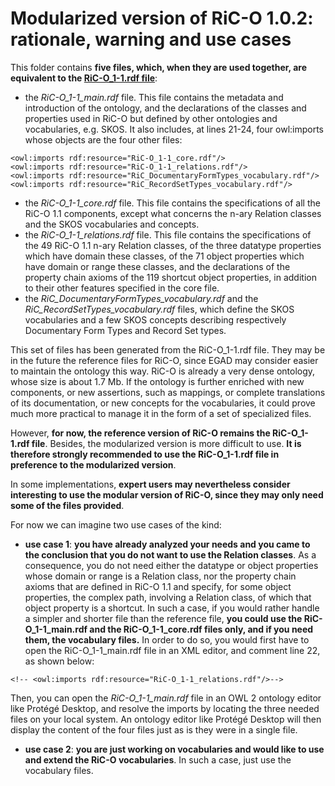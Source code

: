 # Modularized version of RiC-O 1.0.2: rationale, warning and use cases

This folder contains **five files, which, when they are used together, are equivalent to the [RiC-O_1-1.rdf file](../RiC-O_1-1.rdf)**:

- the *RiC-O_1-1_main.rdf* file. This file contains the metadata and introduction of the ontology, and the declarations of the classes and properties used in RiC-O but defined by other ontologies and vocabularies, e.g. SKOS. It also includes, at lines 21-24, four owl:imports whose objects are the four other files:
```
<owl:imports rdf:resource="RiC-O_1-1_core.rdf"/>
<owl:imports rdf:resource="RiC-O_1-1_relations.rdf"/>
<owl:imports rdf:resource="RiC_DocumentaryFormTypes_vocabulary.rdf"/>
<owl:imports rdf:resource="RiC_RecordSetTypes_vocabulary.rdf"/>
```

- the *RiC-O_1-1_core.rdf* file. This file contains the specifications of all the RiC-O 1.1 components, except what concerns the n-ary Relation classes and the SKOS vocabularies and concepts.
- the *RiC-O_1-1_relations.rdf* file. This file contains the specifications of the 49 RiC-O 1.1 n-ary Relation classes, of the three datatype properties which have domain these classes, of the 71 object properties which have domain or range these classes, and the declarations of the property chain axioms of the 119 shortcut object properties, in addition to their other features specified in the core file.
- the *RiC_DocumentaryFormTypes_vocabulary.rdf* and the *RiC_RecordSetTypes_vocabulary.rdf* files, which define the SKOS vocabularies and a few SKOS concepts describing respectively Documentary Form Types and Record Set types.


This set of files has been generated from the RiC-O_1-1.rdf file. They may be in the future the reference files for RiC-O, since EGAD may consider easier to maintain the ontology this way. RiC-O is already a very dense ontology, whose size is about 1.7 Mb. If the ontology is further enriched with new components, or new assertions, such as mappings, or complete translations of its documentation, or new concepts for the vocabularies, it could prove much more practical to manage it in the form of a set of specialized files.


However, **for now, the reference version of RiC-O remains the RiC-O_1-1.rdf file**. Besides, the modularized version is more difficult to use. **It is therefore strongly recommended to use the RiC-O_1-1.rdf file in preference to the modularized version**.

In some implementations, **expert users may nevertheless consider interesting to use the modular version of RiC-O, since they may only need some of the files provided**.

For now we can imagine two use cases of the kind:

- **use case 1**: **you have already analyzed your needs and you came to the conclusion that you do not want to use the Relation classes**. 
As a consequence, you do not need either the datatype or object properties whose domain or range is a Relation class, nor the property chain axioms that are defined in RiC-O 1.1 and specify, for some object properties, the complex path, involving a Relation class, of which that object property is a shortcut.
In such a case, if you would rather handle a simpler and shorter file than the reference file, **you could use the RiC-O_1-1_main.rdf and the RiC-O_1-1_core.rdf files only, and if you need them, the vocabulary files.** 
In order to do so, you would first have to open the RiC-O_1-1_main.rdf file in an XML editor, and comment line 22, as shown below:
```
<!-- <owl:imports rdf:resource="RiC-O_1-1_relations.rdf"/>-->
```
Then, you can open the *RiC-O_1-1_main.rdf* file in an OWL 2 ontology editor like Protégé Desktop, and resolve the imports by locating the three needed files on your local system. An ontology editor like Protégé Desktop will then display the content of the four files just as is they were in a single file.

- **use case 2**: **you are just working on vocabularies and would like to use and extend the RiC-O vocabularies**. In such a case, just use the vocabulary files.





